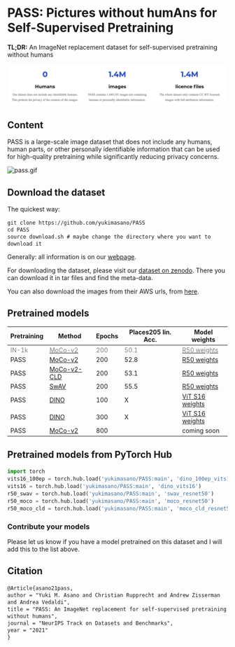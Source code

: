 # PASS: Pictures without humAns for Self-Supervised Pretraining 
**TL;DR:** An ImageNet replacement dataset for self-supervised pretraining without humans 

![img.png](img.png?style=centerme)



## Content
PASS is a large-scale image dataset that does not include any humans, human parts, or other personally identifiable information that can be used for high-quality pretraining while significantly reducing privacy concerns.

![pass.gif](pass.gif)

## Download the dataset

The quickest way:
```
git clone https://github.com/yukimasano/PASS
cd PASS
source download.sh # maybe change the directory where you want to download it
```
Generally: all information is on our [webpage](https://www.robots.ox.ac.uk/~vgg/research/pass/).

For downloading the dataset, please visit our [dataset on zenodo](https://zenodo.org/record/5501843). There you can download it in tar files and find the meta-data.

You can also download the images from their AWS urls, from [here](https://www.robots.ox.ac.uk/~vgg/research/pass/pass_urls.txt).

## Pretrained models
| Pretraining | Method                                                              | Epochs | Places205 lin. Acc. | Model weights                                                                                                              |
|-------------|------------------------------------------------------------------------|--------|---------------------|------------------------------------------------------------------------------------------------------------------|
| <span style="color:grey">IN-1k</span>      | [<span style="color:grey">MoCo-v2</span> ](https://github.com/facebookresearch/moco)                   | <span style="color:grey">200</span>    | <span style="color:grey">50.1                |  [<span style="color:grey">R50 weights</span>](https://dl.fbaipublicfiles.com/moco/moco_checkpoints/moco_v2_200ep/moco_v2_200ep_pretrain.pth.tar)|
| PASS        | [MoCo-v2](https://github.com/facebookresearch/moco)                    | 200    | 52.8                | [R50 weights](https://www.robots.ox.ac.uk/~vgg/research/pass/pretrained_models/moco_v2_200ep.pth.tar)            |
| PASS        | [MoCo-v2-CLD](https://github.com/frank-xwang/CLD-UnsupervisedLearning) | 200    | 53.1                | [R50 weights](https://www.robots.ox.ac.uk/~vgg/research/pass/pretrained_models/moco_v2_CLD_200ep.pth.tar)        |
| PASS        | [SwAV](https://github.com/facebookresearch/swav)                       | 200    | 55.5                | [R50 weights](https://www.robots.ox.ac.uk/~vgg/research/pass/pretrained_models/swav_200ep.pth.tar)               |
| PASS        | [DINO](https://github.com/facebookresearch/dino)                       | 100    | X                   | [ViT S16 weights](https://www.robots.ox.ac.uk/~vgg/research/pass/pretrained_models/dino_deit_100ep.pth.tar)      |
| PASS        | [DINO](https://github.com/facebookresearch/dino)                       | 300    | X                    | [ViT S16 weights](https://www.robots.ox.ac.uk/~vgg/research/pass/pretrained_models/dino_deit_300ep_ttemp0o07_warumup30ep_normlayerF.pth.tar)                                                                                                  |
| PASS        | [MoCo-v2](https://github.com/facebookresearch/moco)                    | 800    |                     | coming soon                                                                                                      |                                                                                             |                               |

## Pretrained models from PyTorch Hub
```python
import torch
vits16_100ep = torch.hub.load('yukimasano/PASS:main', 'dino_100ep_vits16')
vits16 = torch.hub.load('yukimasano/PASS:main', 'dino_vits16')
r50_swav = torch.hub.load('yukimasano/PASS:main', 'swav_resnet50')
r50_moco = torch.hub.load('yukimasano/PASS:main', 'moco_resnet50')
r50_moco_cld = torch.hub.load('yukimasano/PASS:main', 'moco_cld_resnet50')
```  
  
### Contribute your models

Please let us know if you have a model pretrained on this dataset and I will add this to the list above.

## Citation
```
@Article{asano21pass,
author = "Yuki M. Asano and Christian Rupprecht and Andrew Zisserman and Andrea Vedaldi",
title = "PASS: An ImageNet replacement for self-supervised pretraining without humans",
journal = "NeurIPS Track on Datasets and Benchmarks",
year = "2021"
} 
```
